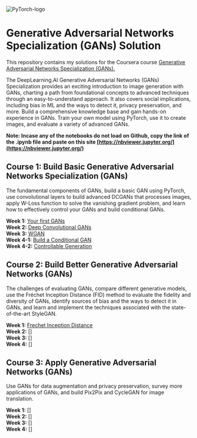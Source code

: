 
![PyTorch-logo](https://upload.wikimedia.org/wikipedia/commons/9/96/Pytorch_logo.png)

# Generative Adversarial Networks Specialization (GANs) Solution

This repository contains my solutions for the Coursera course [Generative Adversarial Networks Specialization (GANs).](https://www.coursera.org/specializations/generative-adversarial-networks-gans)  

The DeepLearning.AI Generative Adversarial Networks (GANs) Specialization provides an exciting introduction to image generation with GANs, charting a path from foundational concepts to advanced techniques through an easy-to-understand approach. It also covers social implications, including bias in ML and the ways to detect it, privacy preservation, and more. Build a comprehensive knowledge base and gain hands-on experience in GANs. Train your own model using PyTorch, use it to create images, and evaluate a variety of advanced GANs.  

**Note: Incase any of the notebooks do not load on Github, copy the link of the .ipynb file and paste on this site [https://nbviewer.jupyter.org/](https://nbviewer.jupyter.org/)**

## Course 1: Build Basic Generative Adversarial Networks Specialization (GANs)

The fundamental components of GANs, build a basic GAN using PyTorch, use convolutional layers to build advanced DCGANs that processes images, apply W-Loss function to solve the vanishing gradient problem, and learn how to effectively control your GANs and build conditional GANs.

**Week 1:** [Your first GANs](Course%201/Week%201/Week1%20Your%20First%20GAN.ipynb)  
**Week 2:** [Deep Convolutional GANs](Course%201/Week%202/Week2%20Deep%20Convolutional%20GANs.ipynb)  
**Week 3:** [WGAN](Course%201/Week%203/Week%203%20WGAN.ipynb)  
**Week 4-1:** [Build a Conditional GAN](Course%201/Week%204/Week%204_1%20Build%20a%20Conditional%20GAN.ipynb)  
**Week 4-2:** [Controllable Generation](Course%201/Week%204/Week%204_2%20Controllable%20Generation.ipynb)  

## Course 2: Build Better Generative Adversarial Networks (GANs)

The challenges of evaluating GANs, compare different generative models, use the Fréchet Inception Distance (FID) method to evaluate the fidelity and diversity of GANs, identify sources of bias and the ways to detect it in GANs, and learn and implement the techniques associated with the state-of-the-art StyleGAN.

**Week 1:** [Frechet Inception Distance](Course%202/Week%201/Week1%20Frechet%20Inception%20Distance.ipynb)  
**Week 2:** []  
**Week 3:** []  
**Week 4:** []  

## Course 3: Apply Generative Adversarial Networks (GANs)

Use GANs for data augmentation and privacy preservation, survey more applications of GANs, and build Pix2Pix and CycleGAN for image translation.

**Week 1:** []  
**Week 2:** []  
**Week 3:** []  
**Week 4:** []  